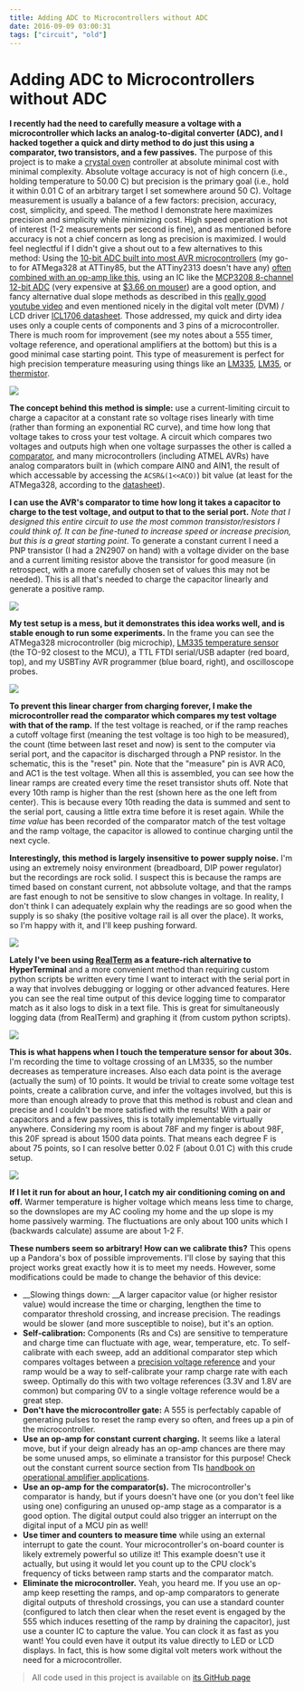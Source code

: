 ```yaml
---
title: Adding ADC to Microcontrollers without ADC
date: 2016-09-09 03:00:31
tags: ["circuit", "old"]
---
```


# Adding ADC to Microcontrollers without ADC

__I recently had the need to carefully measure a voltage with a microcontroller which lacks an analog-to-digital converter (ADC), and I hacked together a quick and dirty method to do just this using a comparator, two transistors, and a few passives.__ The purpose of this project is to make a [crystal oven](https://en.wikipedia.org/wiki/Crystal_oven) controller at absolute minimal cost with minimal complexity. Absolute voltage accuracy is not of high concern (i.e., holding temperature to 50.00 C) but precision is the primary goal (i.e., hold it within 0.01 C of an arbitrary target I set somewhere around 50 C). Voltage measurement is usually a balance of a few factors: precision, accuracy, cost, simplicity, and speed. The method I demonstrate here maximizes precision and simplicity while minimizing cost. High speed operation is not of interest (1-2 measurements per second is fine), and as mentioned before accuracy is not a chief concern as long as precision is maximized. I would feel neglectful if I didn't give a shout out to a few alternatives to this method: Using the [10-bit ADC built into most AVR microcontrollers](http://maxembedded.com/2011/06/the-adc-of-the-avr/) (my go-to for ATMega328 at ATTiny85, but the ATTiny2313 doesn't have any) [often combined with an op-amp like this](https://www.swharden.com/wp/2013-06-10-precision-temperature-measurement/), using an IC like the [MCP3208 8-channel 12-bit ADC](http://ww1.microchip.com/downloads/en/DeviceDoc/21298c.pdf) (very expensive at [$3.66 on mouser](http://www.mouser.com/Search/Refine.aspx?Keyword=mcp3208&Ns=Pricing%7c0&FS=True)) are a good option, and fancy alternative dual slope methods as described in this [really good youtube video](https://www.youtube.com/watch?v=pzXZnvEKMXs) and even mentioned nicely in the digital volt meter (DVM) / LCD driver [ICL1706 datasheet](http://www.intersil.com/content/dam/Intersil/documents/icl7/icl7106-07-07s.pdf). Those addressed, my quick and dirty idea uses only a couple cents of components and 3 pins of a microcontroller. There is much room for improvement (see my notes about a 555 timer, voltage reference, and operational amplifiers at the bottom) but this is a good minimal case starting point. This type of measurement is perfect for high precision temperature measuring using things like an [LM335](http://www.ti.com/lit/ds/symlink/lm135.pdf), [LM35](http://www.ti.com/lit/ds/symlink/lm135.pdf), or [thermistor](https://en.wikipedia.org/wiki/Thermistor).

<div class="text-center">

[![](circuit_thumb.jpg)](circuit.png)

</div>

**The concept behind this method is simple:** use a current-limiting circuit to charge a capacitor at a constant rate so voltage rises linearly with time (rather than forming an exponential RC curve), and time how long that voltage takes to cross your test voltage. A circuit which compares two voltages and outputs high when one voltage surpasses the other is called a [comparator](https://en.wikipedia.org/wiki/Comparator), and many microcontrollers (including ATMEL AVRs) have analog comparators built in (which compare AIN0 and AIN1, the result of which accessable by accessing the <code>ACSR&(<span class="pl-c1">1</span><<ACO)</code>) bit value (at least for the ATMega328, according to the [datasheet](http://www.atmel.com/images/Atmel-8271-8-bit-AVR-Microcontroller-ATmega48A-48PA-88A-88PA-168A-168PA-328-328P_datasheet_Complete.pdf)). 

**I can use the AVR's comparator to time how long it takes a capacitor to charge to the test voltage, and output to that to the serial port.** _Note that I designed this entire circuit to use the most common transistor/resistors I could think of. It can be fine-tuned to increase speed or increase precision, but this is a great starting point_. To generate a constant current I need a PNP transistor (I had a 2N2907 on hand) with a voltage divider on the base and a current limiting resistor above the transistor for good measure (in retrospect, with a more carefully chosen set of values this may not be needed). This is all that's needed to charge the capacitor linearly and generate a positive ramp.

<div class="text-center img-border">

[![](testrig-1_thumb.jpg)](testrig-1.jpg)

</div>

__My test setup is a mess, but it demonstrates this idea works well, and is stable enough to run some experiments.__ In the frame you can see the ATMega328 microcontroller (big microchip), [LM335 temperature sensor](http://www.ti.com/lit/ds/symlink/lm135.pdf) (the TO-92 closest to the MCU), a TTL FTDI serial/USB adapter (red board, top), and my USBTiny AVR programmer (blue board, right), and oscilloscope probes.

<div class="text-center img-border">

[![](scope_thumb.jpg)](scope.png)

</div>

__To prevent this linear charger from charging forever, I make the microcontroller read the comparator which compares my test voltage with that of the ramp.__ If the test voltage is reached, or if the ramp reaches a cutoff voltage first (meaning the test voltage is too high to be measured), the count (time between last reset and now) is sent to the computer via serial port, and the capacitor is discharged through a PNP resistor. In the schematic, this is the "reset" pin. Note that the "measure" pin is AVR AC0, and AC1 is the test voltage. When all this is assembled, you can see how the linear ramps are created every time the reset transistor shuts off. Note that every 10th ramp is higher than the rest (shown here as the one left from center). This is because every 10th reading the data is summed and sent to the serial port, causing a little extra time before it is reset again. While the _time value_ has been recorded of the comparator match of the test voltage and the ramp voltage, the capacitor is allowed to continue charging until the next cycle.

__Interestingly, this method is largely insensitive to power supply noise.__ I'm using an extremely noisy environment (breadboard, DIP power regulator) but the recordings are rock solid. I suspect this is because the ramps are timed based on constant current, not abbsolute voltage, and that the ramps are fast enough to not be sensitive to slow changes in voltage. In reality, I don't think I can adequately explain why the readings are so good when the supply is so shaky (the positive voltage rail is all over the place). It works, so I'm happy with it, and I'll keep pushing forward.

<div class="text-center img-border">

[![](miniterm_thumb.jpg)](miniterm.png)

</div>

__Lately I've been using [RealTerm](http://realterm.sourceforge.net/) as a feature-rich alternative to HyperTerminal__ and a more convenient method than requiring custom python scripts be written every time I want to interact with the serial port in a way that involves debugging or logging or other advanced features. Here you can see the real time output of this device logging time to comparator match as it also logs to disk in a text file. This is great for simultaneously logging data (from RealTerm) and graphing it (from custom python scripts).

<div class="text-center">

[![](data_touch_thumb.jpg)](data_touch.png)

</div>

__This is what happens when I touch the temperature sensor for about 30s.__ I'm recording the time to voltage crossing of an LM335, so the number decreases as temperature increases. Also each data point is the average (actually the sum) of 10 points. It would be trivial to create some voltage test points, create a calibration curve, and infer the voltages involved, but this is more than enough already to prove that this method is robust and clean and precise and I couldn't be more satisfied with the results! With a pair or capacitors and a few passives, this is totally implementable virtually anywhere. Considering my room is about 78F and my finger is about 98F, this 20F spread is about 1500 data points. That means each degree F is about 75 points, so I can resolve better 0.02 F (about 0.01 C) with this crude setup.

<div class="text-center">

[![](data_ac_thumb.jpg)](data_ac.png)

</div>

__If I let it run for about an hour, I catch my air conditioning coming on and off.__ Warmer temperature is higher voltage which means less time to charge, so the downslopes are my AC cooling my home and the up slope is my home passively warming. The fluctuations are only about 100 units which I (backwards calculate) assume are about 1-2 F.

__These numbers seem so arbitrary! How can we calibrate this?__ This opens up a Pandora's box of possible improvements. I'll close by saying that this project works great exactly how it is to meet my needs. However, some modifications could be made to change the behavior of this device:

*   __Slowing things down: __A larger capacitor value (or higher resistor value) would increase the time or charging, lengthen the time to comparator threshold crossing, and increase precision. The readings would be slower (and more susceptible to noise), but it's an option.
*   __Self-calibration:__ Components (Rs and Cs) are sensitive to temperature and charge time can fluctuate with age, wear, temperature, etc. To self-calibrate with each sweep, add an additional comparator step which compares voltages between a [precision voltage reference](http://www.ti.com/lit/an/slyt183/slyt183.pdf) and your ramp would be a way to self-calibrate your ramp charge rate with each sweep. Optimally do this with two voltage references (3.3V and 1.8V are common) but comparing 0V to a single voltage reference would be a great step.
*   __Don't have the microcontroller gate:__ A 555 is perfectably capable of generating pulses to reset the ramp every so often, and frees up a pin of the microcontroller.
*   __Use an op-amp for constant current charging.__ It seems like a lateral move, but if your deign already has an op-amp chances are there may be some unused amps, so eliminate a transistor for this purpose! Check out the constant current source section from TIs [handbook on operational amplifier applications](http://www.ti.com/lit/an/sboa092a/sboa092a.pdf).
*   __Use an op-amp for the comparator(s).__ The microcontroller's comparator is handy, but if yours doesn't have one (or you don't feel like using one) configuring an unused op-amp stage as a comparator is a good option. The digital output could also trigger an interrupt on the digital input of a MCU pin as well!
*   __Use timer and counters to measure time__ while using an external interrupt to gate the count. Your microcontroller's on-board counter is likely extremely powerful so utilize it! This example doesn't use it actually, but using it would let you count up to the CPU clock's frequency of ticks between ramp starts and the comparator match.
*   __Eliminate the microcontroller.__ Yeah, you heard me. If you use an op-amp keep resetting the ramps, and op-amp comparators to generate digital outputs of threshold crossings, you can use a standard counter (configured to latch then clear when the reset event is engaged by the 555 which induces resetting of the ramp by draining the capacitor), just use a counter IC to capture the value. You can clock it as fast as you want! You could even have it output its value directly to LED or LCD displays. In fact, this is how some digital volt meters work without the need for a microcontroller.

>  All code used in this project is available on [its GitHub page](https://github.com/swharden/AVR-projects/tree/master/ATMega328%202016-09-07%20ramp%20DVM)
